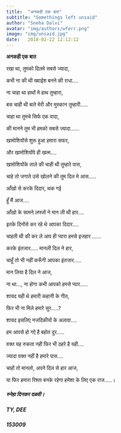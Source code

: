 ```yaml
---
title:  "अनकही एक बात"
subtitle: "Somethings left unsaid"
author: "Sneha Dalvi"
avatar: "img/authors/wferr.png"
image: "img/unsaid.jpg"
date:   2018-02-22 12:12:12
---
```


**अनकही एक बात**



रखा था, तुमको दिलमे सबसे ज्यादा,

कभी ना की थी ख्वाईश बनने की राधा.... 

ना चाहा था हाथों मे हाथ तुम्हारा, 

बस चाही थी बाते मेरी और मुस्कान तुम्हारी.....

चाहा था तुमचे सिर्फ एक वादा, 

की मानने तुम भी हमको सबसे ज्यादा......



 खामोशियोंसे शुरू हुआ हमारा सफर, 

और  खामोशियोंपे ही खत्म.... 

खामोशियोंके ताले की चाही थी तुम्हारे पास, 

चाहे तो जगाते उसे खोलने की तुम दिल मे आस.....



आँखो से करके दिदार, थक  गई   

हूँ मैं आज.... 

आँखो के सामने लफ्जों ने मान ली थी हार.... 

इतके दिनोंसे कर रहे थे आपका दिदार.... 

चाहती थी की कर ले आप ही प्यारा हमसे इजहार ......



करके इंतजार..... मानली दिल ने हार, 

चाहूँ तो भी नहीं  करूँगी आपका इंतजार..... 

मान लिया है दिल ने आज, 

ना था..., ना होगा कभी आपको हमसे प्यार.....



शायद यही थे हमारी कहानी के गीत, 

फिर भी ना मिले हमारे सुर.....? 

शायद इसलिए नजदिकीयों के अलावा.... 

हम आपसे हो गऐ है बहोत दुर.....



वक्त यह रुकता नही फिर भी ठहरे है यही....

ज्यादा वक्त नहीं है हमारे पास.... 

चाहों तो मानलो, अपने दिल से  हार आज, 

या फिर हमारा रिश्ता बनके रहेगा हमेशा के लिए एक राज.....।





##### स्नेहा दिनकर दळवी। 
##### TY, DEE 
##### 153009